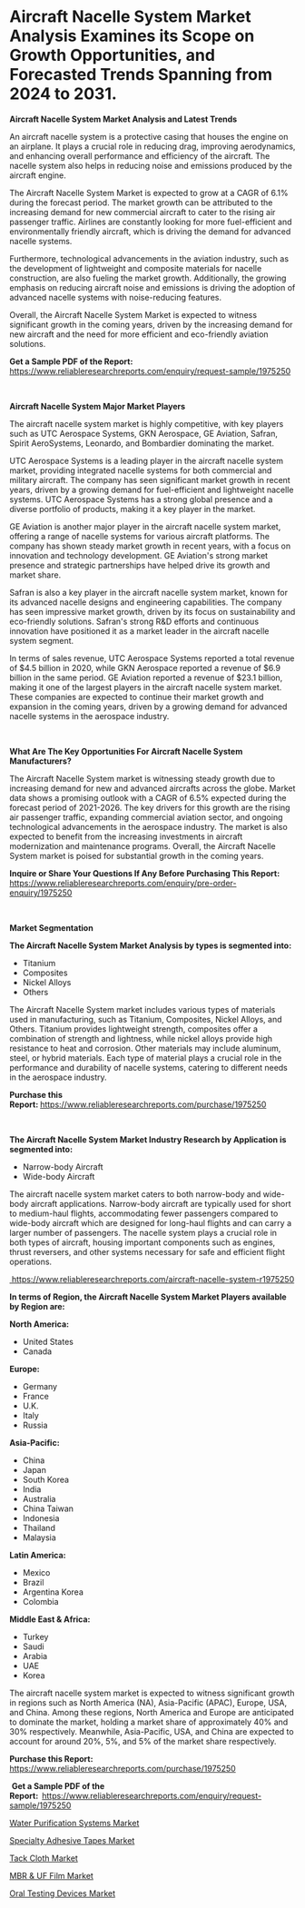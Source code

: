 <p><h1>Aircraft Nacelle System Market Analysis Examines its Scope on Growth Opportunities, and Forecasted Trends Spanning from 2024 to 2031.</h1></p><p><strong>Aircraft Nacelle System Market Analysis and Latest Trends</strong></p>
<p><p>An aircraft nacelle system is a protective casing that houses the engine on an airplane. It plays a crucial role in reducing drag, improving aerodynamics, and enhancing overall performance and efficiency of the aircraft. The nacelle system also helps in reducing noise and emissions produced by the aircraft engine.</p><p>The Aircraft Nacelle System Market is expected to grow at a CAGR of 6.1% during the forecast period. The market growth can be attributed to the increasing demand for new commercial aircraft to cater to the rising air passenger traffic. Airlines are constantly looking for more fuel-efficient and environmentally friendly aircraft, which is driving the demand for advanced nacelle systems.</p><p>Furthermore, technological advancements in the aviation industry, such as the development of lightweight and composite materials for nacelle construction, are also fueling the market growth. Additionally, the growing emphasis on reducing aircraft noise and emissions is driving the adoption of advanced nacelle systems with noise-reducing features.</p><p>Overall, the Aircraft Nacelle System Market is expected to witness significant growth in the coming years, driven by the increasing demand for new aircraft and the need for more efficient and eco-friendly aviation solutions.</p></p>
<p><strong>Get a Sample PDF of the Report:&nbsp;</strong> <a href="https://www.reliableresearchreports.com/enquiry/request-sample/1975250">https://www.reliableresearchreports.com/enquiry/request-sample/1975250</a></p>
<p>&nbsp;</p>
<p><strong>Aircraft Nacelle System Major Market Players</strong></p>
<p><p>The aircraft nacelle system market is highly competitive, with key players such as UTC Aerospace Systems, GKN Aerospace, GE Aviation, Safran, Spirit AeroSystems, Leonardo, and Bombardier dominating the market.</p><p>UTC Aerospace Systems is a leading player in the aircraft nacelle system market, providing integrated nacelle systems for both commercial and military aircraft. The company has seen significant market growth in recent years, driven by a growing demand for fuel-efficient and lightweight nacelle systems. UTC Aerospace Systems has a strong global presence and a diverse portfolio of products, making it a key player in the market.</p><p>GE Aviation is another major player in the aircraft nacelle system market, offering a range of nacelle systems for various aircraft platforms. The company has shown steady market growth in recent years, with a focus on innovation and technology development. GE Aviation's strong market presence and strategic partnerships have helped drive its growth and market share.</p><p>Safran is also a key player in the aircraft nacelle system market, known for its advanced nacelle designs and engineering capabilities. The company has seen impressive market growth, driven by its focus on sustainability and eco-friendly solutions. Safran's strong R&D efforts and continuous innovation have positioned it as a market leader in the aircraft nacelle system segment.</p><p>In terms of sales revenue, UTC Aerospace Systems reported a total revenue of $4.5 billion in 2020, while GKN Aerospace reported a revenue of $6.9 billion in the same period. GE Aviation reported a revenue of $23.1 billion, making it one of the largest players in the aircraft nacelle system market. These companies are expected to continue their market growth and expansion in the coming years, driven by a growing demand for advanced nacelle systems in the aerospace industry.</p></p>
<p>&nbsp;</p>
<p><strong>What Are The Key Opportunities For Aircraft Nacelle System Manufacturers?</strong></p>
<p><p>The Aircraft Nacelle System market is witnessing steady growth due to increasing demand for new and advanced aircrafts across the globe. Market data shows a promising outlook with a CAGR of 6.5% expected during the forecast period of 2021-2026. The key drivers for this growth are the rising air passenger traffic, expanding commercial aviation sector, and ongoing technological advancements in the aerospace industry. The market is also expected to benefit from the increasing investments in aircraft modernization and maintenance programs. Overall, the Aircraft Nacelle System market is poised for substantial growth in the coming years.</p></p>
<p><strong>Inquire or Share Your Questions If Any Before Purchasing This Report:</strong> <a href="https://www.reliableresearchreports.com/enquiry/pre-order-enquiry/1975250">https://www.reliableresearchreports.com/enquiry/pre-order-enquiry/1975250</a></p>
<p>&nbsp;</p>
<p><strong>Market Segmentation</strong></p>
<p><strong>The Aircraft Nacelle System Market Analysis by types is segmented into:</strong></p>
<p><ul><li>Titanium</li><li>Composites</li><li>Nickel Alloys</li><li>Others</li></ul></p>
<p><p>The Aircraft Nacelle System market includes various types of materials used in manufacturing, such as Titanium, Composites, Nickel Alloys, and Others. Titanium provides lightweight strength, composites offer a combination of strength and lightness, while nickel alloys provide high resistance to heat and corrosion. Other materials may include aluminum, steel, or hybrid materials. Each type of material plays a crucial role in the performance and durability of nacelle systems, catering to different needs in the aerospace industry.</p></p>
<p><strong>Purchase this Report:&nbsp;</strong><a href="https://www.reliableresearchreports.com/purchase/1975250">https://www.reliableresearchreports.com/purchase/1975250</a></p>
<p>&nbsp;</p>
<p><strong>The Aircraft Nacelle System Market Industry Research by Application is segmented into:</strong></p>
<p><ul><li>Narrow-body Aircraft</li><li>Wide-body Aircraft</li></ul></p>
<p><p>The aircraft nacelle system market caters to both narrow-body and wide-body aircraft applications. Narrow-body aircraft are typically used for short to medium-haul flights, accommodating fewer passengers compared to wide-body aircraft which are designed for long-haul flights and can carry a larger number of passengers. The nacelle system plays a crucial role in both types of aircraft, housing important components such as engines, thrust reversers, and other systems necessary for safe and efficient flight operations.</p></p>
<p><a href="https://www.reliableresearchreports.com/aircraft-nacelle-system-r1975250">&nbsp;https://www.reliableresearchreports.com/aircraft-nacelle-system-r1975250</a></p>
<p><strong>In terms of Region, the Aircraft Nacelle System Market Players available by Region are:</strong></p>
<p>
    <p> <strong> North America: </strong>
        <ul>
            <li>United States</li>
            <li>Canada</li>
        </ul>
        </p> 
    <p> <strong> Europe: </strong>
        <ul>
            <li>Germany</li>
            <li>France</li>
            <li>U.K.</li>
            <li>Italy</li>
            <li>Russia</li>
        </ul>
        </p> 
    <p> <strong> Asia-Pacific: </strong>
        <ul>
            <li>China</li>
            <li>Japan</li>
            <li>South Korea</li>
            <li>India</li>
            <li>Australia</li>
            <li>China Taiwan</li>
            <li>Indonesia</li>
            <li>Thailand</li>
            <li>Malaysia</li>
        </ul>
        </p> 
    <p> <strong> Latin America: </strong>
        <ul>
            <li>Mexico</li>
            <li>Brazil</li>
            <li>Argentina Korea</li>
            <li>Colombia</li>
        </ul>
        </p> 
    <p> <strong> Middle East & Africa: </strong>
        <ul>
            <li>Turkey</li>
            <li>Saudi</li>
            <li>Arabia</li>
            <li>UAE</li>
            <li>Korea</li>
        </ul>
    </p>
    </p>
<p><p>The aircraft nacelle system market is expected to witness significant growth in regions such as North America (NA), Asia-Pacific (APAC), Europe, USA, and China. Among these regions, North America and Europe are anticipated to dominate the market, holding a market share of approximately 40% and 30% respectively. Meanwhile, Asia-Pacific, USA, and China are expected to account for around 20%, 5%, and 5% of the market share respectively.</p></p>
<p><strong>Purchase this Report: </strong><a href="https://www.reliableresearchreports.com/purchase/1975250">https://www.reliableresearchreports.com/purchase/1975250</a></p>
<p>&nbsp;<strong>Get a Sample PDF of the Report:&nbsp;&nbsp;</strong><a href="https://www.reliableresearchreports.com/enquiry/request-sample/1975250">https://www.reliableresearchreports.com/enquiry/request-sample/1975250</a></p>
<p><strong></strong></p>
<p><p><a href="https://www.linkedin.com/pulse/insights-water-purification-systems-market-share-competitive-o5jnf?trackingId=ED1Qii6ORWij%2FBWSFFJuBw%3D%3D">Water Purification Systems Market</a></p><p><a href="https://www.linkedin.com/pulse/specialty-adhesive-tapes-market-size-segmentation-trends-growth-h6tue?trackingId=D7gStN5QQDKtwbZYneYw%2FA%3D%3D">Specialty Adhesive Tapes Market</a></p><p><a href="https://www.linkedin.com/pulse/tack-cloth-market-share-new-trends-analysis-its-type-qs0le?trackingId=CbihkUv%2FQ%2Fi458HYAmBkuw%3D%3D">Tack Cloth Market</a></p><p><a href="https://www.linkedin.com/pulse/global-mbr-uf-film-market-size-trends-analysis-regional-outlook-agnwf?trackingId=Xe6jsqVvTByQGUCJhGODqQ%3D%3D">MBR & UF Film Market</a></p><p><a href="https://www.linkedin.com/pulse/oral-testing-devices-market-trends-detailed-study-its-segmentation-ep6wf?trackingId=cqGLwQ7JRUmjJr%2Bzxy8j4Q%3D%3D">Oral Testing Devices Market</a></p></p>